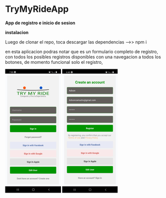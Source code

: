 # TryMyRideApp

**App de registro e inicio de sesion**

**instalacion**

Luego de clonar el repo, toca descargar las dependencias -->> npm i

en esta aplicacion podras notar que es un formulario completo de registro, con todos los posibles registros disponibles
con una navegacion a todos los botones,
de momento funcional solo el registro,
<div display="flex">
<img height="400px" src="./captures/WhatsApp Image 2022-03-14 at 7.00.29 PM.jpeg">
<img height="400px" src="./captures/WhatsApp Image 2022-03-14 at 6.49.50 PM.jpeg">
</div>